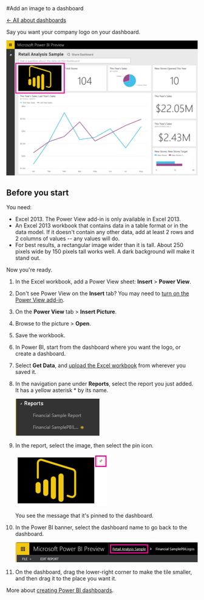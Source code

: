 <properties pageTitle="Add an image to a dashboard" description="Add an image to a dashboard" services="powerbi" documentationCenter="" authors="v-anpasi" manager="mblythe" editor=""/>
<tags ms.service="powerbi" ms.devlang="NA" ms.topic="article" ms.tgt_pltfrm="NA" ms.workload="powerbi" ms.date="06/26/2015" ms.author="v-anpasi"/>
#Add an image to a dashboard

[← All about dashboards](https://support.powerbi.com/knowledgebase/topics/65158-all-about-dashboards)  

Say you want your company logo on your dashboard.

![](media/powerbi-service-add-an-image-to-a-dashboard/PBI_LogoSampleDash600.png)  

## Before you start

You need:

-   Excel 2013. The Power View add-in is only available in Excel 2013.
-   An Excel 2013 workbook that contains data in a table format or in the data model. If it doesn't contain any other data, add at least 2 rows and 2 columns of values -- any values will do. 
-   For best results, a rectangular image wider than it is tall. About 250 pixels wide by 150 pixels tall works well. A dark background will make it stand out.

Now you're ready.

1.  In the Excel workbook, add a Power View sheet: **Insert** \> **Power View**.
2.  Don't see Power View on the **Insert** tab? You may need to [turn on the Power View add-in](https://support.office.com/en-us/article/Create-a-Power-View-sheet-in-Excel-2013-b23d768d-7586-47fe-97bd-89b80967a405?ui=en-US&rs=en-US&ad=US).
3.  On the **Power View** tab \> **Insert Picture**.
4.  Browse to the picture \> **Open**.
5.  Save the workbook.
6.  In Power BI, start from the dashboard where you want the logo, or create a dashboard.
7.  Select **Get Data**, and [upload the Excel workbook](https://support.powerbi.com/knowledgebase/articles/424871-excel-data-in-power-bi) from wherever you saved it.
8.  In the navigation pane under **Reports**, select the report you just added. It has a yellow asterisk \* by its name.

    ![](media/powerbi-service-add-an-image-to-a-dashboard/PBI_NewRptYellowAsterisk.png)

9.  In the report, select the image, then select the pin icon.

    ![](media/powerbi-service-add-an-image-to-a-dashboard/PBI_LogoPin.png)

    You see the message that it's pinned to the dashboard.
10. In the Power BI banner, select the dashboard name to go back to the dashboard.
  
    ![](media/powerbi-service-add-an-image-to-a-dashboard/PBI_BannerLogoDash.png)
    
11. On the dashboard, drag the lower-right corner to make the tile smaller, and then drag it to the place you want it.

More about [creating Power BI dashboards](https://support.powerbi.com/knowledgebase/articles/475163-create-a-power-bi-dashboard).